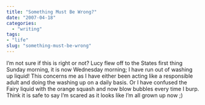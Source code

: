 ```yaml
---
title: "Something Must Be Wrong?"
date: "2007-04-18"
categories: 
  - "writing"
tags:
- "life"
slug: "something-must-be-wrong"
---
```


I’m not sure if this is right or not? Lucy flew off to the States first thing Sunday morning, it is now Wednesday morning; I have run out of washing up liquid! This concerns me as I have either been acting like a responsible adult and doing the washing up on a daily basis. Or I have confused the Fairy liquid with the orange squash and now blow bubbles every time I burp. Think it is safe to say I’m scared as it looks like I’m all grown up now ;)
